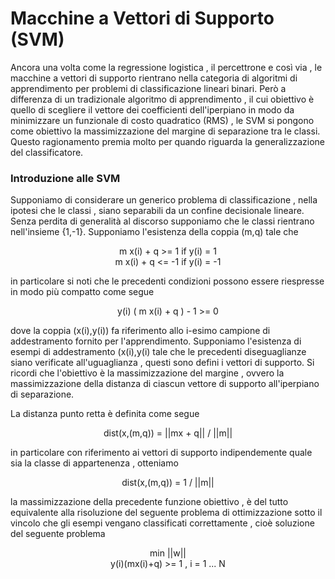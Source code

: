 # Macchine a Vettori di Supporto (SVM)
Ancora una volta come la regressione logistica , il percettrone e così via , le macchine a vettori di supporto rientrano nella categoria di algoritmi di apprendimento per problemi di classificazione lineari binari. Però a differenza di un tradizionale algoritmo di apprendimento , il cui obiettivo è quello di scegliere il vettore dei coefficienti dell'iperpiano in modo da minimizzare un funzionale di costo quadratico (RMS) , le SVM si pongono come obiettivo la massimizzazione del margine di separazione tra le classi. Questo ragionamento premia molto per quando riguarda la generalizzazione del classificatore.

### Introduzione alle SVM
Supponiamo di considerare un generico problema di classificazione , nella ipotesi che le classi , siano separabili da un confine decisionale lineare. Senza perdita di generalità al discorso supponiamo che le classi rientrano nell'insieme {1,-1}. Supponiamo l'esistenza della coppia (m,q) tale che 

<p align='center'>
  m x(i) + q >=  1      if y(i) =  1</br>
  m x(i) + q <= -1      if y(i) = -1 
</p>

in particolare si noti che le precedenti condizioni possono essere riespresse in modo più compatto come segue

<p align='center'>
  y(i) ( m x(i) + q ) - 1 >= 0
</p>

dove la coppia (x(i),y(i)) fa riferimento allo i-esimo campione di addestramento fornito per l'apprendimento. Supponiamo l'esistenza di esempi di addestramento (x(i),y(i) tale che le precedenti diseguaglianze siano verificate all'uguaglianza , questi sono defini i vettori di supporto. Si ricordi che l'obiettivo è la massimizzazione del margine , ovvero la massimizzazione della distanza di ciascun vettore di supporto all'iperpiano di separazione.

La distanza punto retta è definita come segue

<p align='center'>
  dist(x,(m,q)) = ||mx + q|| / ||m|| 
</p>

in particolare con riferimento ai vettori di supporto indipendemente quale sia la classe di appartenenza , otteniamo

<p align='center'>
  dist(x,(m,q)) = 1 / ||m||
</p>

la massimizzazione della precedente funzione obiettivo , è del tutto equivalente alla risoluzione del seguente problema di ottimizzazione sotto il vincolo che gli esempi vengano classificati correttamente , cioè soluzione del seguente problema

<p align='center'>
  min ||w|| </br>
  y(i)(mx(i)+q) >= 1  , i = 1 ...  N
</p>
